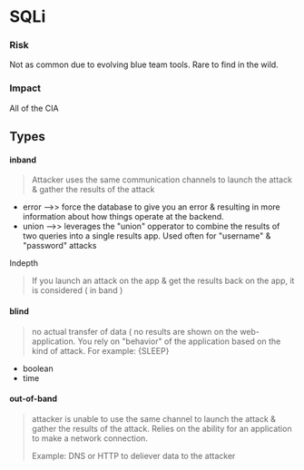 # SQLi

### Risk
Not as common due to evolving blue team tools. Rare to find in the wild.

### Impact
All of the CIA 

## Types

#### inband
  > Attacker uses the same communication channels to launch the attack & gather the results of the attack
- error -->> force the database to give you an error & resulting in more information about how things operate at the backend.  
- union -->> leverages the "union" opperator to combine the results of two queries into a single results app. Used often for "username" & "password" attacks
  
Indepth
> If you launch an attack on the app & get the results back on the app, it is considered ( in band )

#### blind
 > no actual transfer of data ( no results are shown on the web-application. You rely on "behavior" of the application based on the kind of attack. For example: {SLEEP}
  
  - boolean
  - time    


#### out-of-band
> attacker is unable to use the same channel to launch the attack & gather the results of the attack. Relies on the ability for an application to make a network connection.
>
> Example: DNS or HTTP to deliever data to the attacker

 
